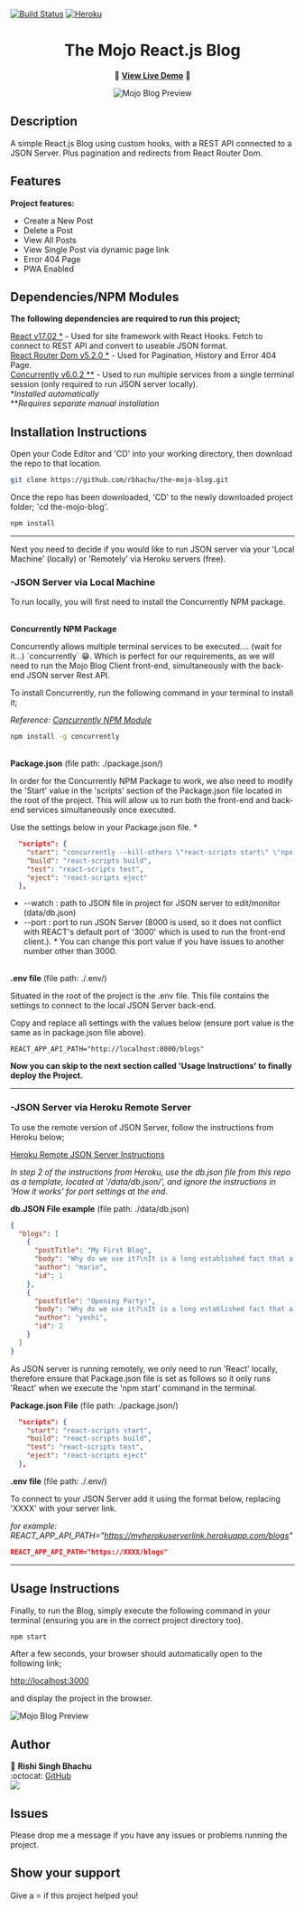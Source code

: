 [![Build Status](https://travis-ci.org/gelstudios/gitfiti.svg?branch=master)](https://travis-ci.org/gelstudios/gitfiti) [![Heroku](https://heroku-badge.herokuapp.com/?app=rbhachu-the-mojo-blog)](https://github.com/rbhachu/the-mojo-blog)

<h1 align="center">The Mojo React.js Blog</h1>
<div align="center">

:rocket: **[View Live Demo](https://rbhachu-the-mojo-blog.herokuapp.com)** :rocket:<br>

![Mojo Blog Preview](./src/images/site-demo.gif)

</div>

## Description
<p>A simple React.js Blog using custom hooks, with a REST API connected to a JSON Server. Plus pagination and redirects from React Router Dom.</p>

## Features
**Project features:**
  <ul>
    <li>Create a New Post</li>
    <li>Delete a Post</li>        
    <li>View All Posts</li>
    <li>View Single Post via dynamic page link</li>
    <li>Error 404 Page</li>    
    <li>PWA Enabled</li>    
  </ul>

## Dependencies/NPM Modules
__The following dependencies are required to run this project;__

[React v17.02 *](https://www.npmjs.com/package/react) - Used for site framework with React Hooks. Fetch to connect to REST API and convert to useable JSON format.<br>
[React Router Dom v5.2.0 *](https://www.npmjs.com/package/react-router-dom) - Used for Pagination, History and Error 404 Page.<br>
[Concurrently v6.0.2 **](https://www.npmjs.com/package/concurrently) - Used to run multiple services from a single terminal session (only required to run JSON server locally).<br>
*_Installed automatically_<br>
**_Requires separate manual installation_


## Installation Instructions
<p>Open your Code Editor and 'CD' into your working directory, then download the repo to that location.<p>

```sh
git clone https://github.com/rbhachu/the-mojo-blog.git
```
<p>Once the repo has been downloaded, 'CD' to the newly downloaded project folder; 'cd the-mojo-blog'.<p>

```sh
npm install
```
----------

<p>Next you need to decide if you would like to run JSON server via your 'Local Machine' (locally) or 'Remotely' via Heroku servers (free).<p>


### -JSON Server via Local Machine
<p>To run locally, you will first need to install the Concurrently NPM package.</p>


<br>__Concurrently NPM Package__
<p>Concurrently allows multiple terminal services to be executed.... (wait for it...) `concurrently` 😁. Which is perfect for our requirements, as we will need to run the Mojo Blog Client front-end, simultaneously with the back-end JSON server Rest API.</p>
<p>To install Concurrently, run the following command in your terminal to install it;</p>

*Reference: [Concurrently NPM Module](https://www.npmjs.com/package/concurrently)*

````sh
npm install -g concurrently
````

<br>__Package.json__ (file path: ./package.json/)
<p>In order for the Concurrently NPM Package to work, we also need to modify the 'Start' value in the 'scripts' section of the Package.json file located in the root of the project. This will allow us to run both the front-end and back-end services simultaneously once executed.
</p>
<p>Use the settings below in your Package.json file. *</p>

````json
  "scripts": {
    "start": "concurrently --kill-others \"react-scripts start\" \"npx json-server --watch data/db.json --port 8000\"",
    "build": "react-scripts build",
    "test": "react-scripts test",
    "eject": "react-scripts eject"
  },
````

<ul>
  <li>--watch : path to JSON file in project for JSON server to edit/monitor (data/db.json)</li>
  <li>--port : port to run JSON Server (8000 is used, so it does not conflict with REACT's  default port of '3000' which is used to run the front-end client.). * You can change this port value if you have issues to another number other than 3000.</li>
</ul>


<br>__.env file__ (file path: ./.env/)
<p>Situated in the root of the project is the .env file. This file contains the settings to connect to the local JSON Server back-end.</p>
<p>Copy and replace all settings with the values below (ensure port value is the same as in package.json file above).</p>

````
REACT_APP_API_PATH="http://localhost:8000/blogs"
````

<p>

**Now you can skip to the next section called 'Usage Instructions' to finally deploy the Project.**
</p>

----------

### -JSON Server via Heroku Remote Server
<p>To use the remote version of JSON Server, follow the instructions from Heroku below;

[Heroku Remote JSON Server Instructions](https://elements.heroku.com/buttons/eecs130/json-server-heroku)</p>

*In step 2 of the instructions from Heroku, use the db.json file from this repo as a template, located at '/data/db.json/', and ignore the instructions in 'How it works' for port settings at the end.*

__db.JSON File example__ (file path: ./data/db.json)
````json
{
  "blogs": [
    {
      "postTitle": "My First Blog",
      "body": "Why do we use it?\nIt is a long established fact that a reader will be distracted by the readable content of a page when looking at its layout. The point of using Lorem Ipsum is that it has a more-or-less normal distribution of letters, as opposed to using 'Content here, content here', making it look like readable English. Many desktop publishing packages and web page editors now use Lorem Ipsum as their default model text, and a search for 'lorem ipsum' will uncover many web sites still in their infancy. Various versions have evolved over the years, sometimes by accident, sometimes on purpose (injected humour and the like).\n\n\nWhere does it come from?\nContrary to popular belief, Lorem Ipsum is not simply random text. It has roots in a piece of classical Latin literature from 45 BC, making it over 2000 years old. Richard McClintock, a Latin professor at Hampden-Sydney College in Virginia, looked up one of the more obscure Latin words, consectetur, from a Lorem Ipsum passage, and going through the cites of the word in classical literature, discovered the undoubtable source. Lorem Ipsum comes from sections 1.10.32 and 1.10.33 of \"de Finibus Bonorum et Malorum\" (The Extremes of Good and Evil) by Cicero, written in 45 BC. This book is a treatise on the theory of ethics, very popular during the Renaissance. The first line of Lorem Ipsum, \"Lorem ipsum dolor sit amet..\", comes from a line in section 1.10.32.\n\nThe standard chunk of Lorem Ipsum used since the 1500s is reproduced below for those interested. Sections 1.10.32 and 1.10.33 from \"de Finibus Bonorum et Malorum\" by Cicero are also reproduced in their exact original form, accompanied by English versions from the 1914 translation by H. Rackham.\n\nWhere can I get some?\nThere are many variations of passages of Lorem Ipsum available, but the majority have suffered alteration in some form, by injected humour, or randomised words which don't look even slightly believable. If you are going to use a passage of Lorem Ipsum, you need to be sure there isn't anything embarrassing hidden in the middle of text. All the Lorem Ipsum generators on the Internet tend to repeat predefined chunks as necessary, making this the first true generator on the Internet. It uses a dictionary of over 200 Latin words, combined with a handful of model sentence structures, to generate Lorem Ipsum which looks reasonable. The generated Lorem Ipsum is therefore always free from repetition, injected humour, or non-characteristic words etc.",
      "author": "mario",
      "id": 1
    },
    {
      "postTitle": "Opening Party!",
      "body": "Why do we use it?\nIt is a long established fact that a reader will be distracted by the readable content of a page when looking at its layout. The point of using Lorem Ipsum is that it has a more-or-less normal distribution of letters, as opposed to using 'Content here, content here', making it look like readable English. Many desktop publishing packages and web page editors now use Lorem Ipsum as their default model text, and a search for 'lorem ipsum' will uncover many web sites still in their infancy. Various versions have evolved over the years, sometimes by accident, sometimes on purpose (injected humour and the like).\n\n\nWhere does it come from?\nContrary to popular belief, Lorem Ipsum is not simply random text. It has roots in a piece of classical Latin literature from 45 BC, making it over 2000 years old. Richard McClintock, a Latin professor at Hampden-Sydney College in Virginia, looked up one of the more obscure Latin words, consectetur, from a Lorem Ipsum passage, and going through the cites of the word in classical literature, discovered the undoubtable source. Lorem Ipsum comes from sections 1.10.32 and 1.10.33 of \"de Finibus Bonorum et Malorum\" (The Extremes of Good and Evil) by Cicero, written in 45 BC. This book is a treatise on the theory of ethics, very popular during the Renaissance. The first line of Lorem Ipsum, \"Lorem ipsum dolor sit amet..\", comes from a line in section 1.10.32.\n\nThe standard chunk of Lorem Ipsum used since the 1500s is reproduced below for those interested. Sections 1.10.32 and 1.10.33 from \"de Finibus Bonorum et Malorum\" by Cicero are also reproduced in their exact original form, accompanied by English versions from the 1914 translation by H. Rackham.\n\nWhere can I get some?\nThere are many variations of passages of Lorem Ipsum available, but the majority have suffered alteration in some form, by injected humour, or randomised words which don't look even slightly believable. If you are going to use a passage of Lorem Ipsum, you need to be sure there isn't anything embarrassing hidden in the middle of text. All the Lorem Ipsum generators on the Internet tend to repeat predefined chunks as necessary, making this the first true generator on the Internet. It uses a dictionary of over 200 Latin words, combined with a handful of model sentence structures, to generate Lorem Ipsum which looks reasonable. The generated Lorem Ipsum is therefore always free from repetition, injected humour, or non-characteristic words etc.",
      "author": "yoshi",
      "id": 2
    }
  ]
}
````

<p>As JSON server is running remotely, we only need to run 'React' locally, therefore ensure that Package.json file is set as follows so it only runs 'React' when we execute the 'npm start' command in the terminal.</p>

__Package.json File__ (file path: ./package.json/)
````json
  "scripts": {
    "start": "react-scripts start",
    "build": "react-scripts build",
    "test": "react-scripts test",
    "eject": "react-scripts eject"
  },
````

__.env file__ (file path: ./.env/)
<p>To connect to your JSON Server add it using the format below, replacing 'XXXX' with your server link.</p>

*for example: REACT_APP_API_PATH="https://myherokuserverlink.herokuapp.com/blogs"*

````json
REACT_APP_API_PATH="https://XXXX/blogs"
````

----------

## Usage Instructions
<p>Finally, to run the Blog, simply execute the following command in your terminal (ensuring you are in the correct project directory too).</p>

```sh
npm start
```
<p>After a few seconds, your browser should automatically open to the following link;

[http://localhost:3000](http://localhost:3000)

and display the project in the browser.</p>
![Mojo Blog Preview](./src/images/localhost-preview.png)


## Author
👤 **Rishi Singh Bhachu**<br>
:octocat: [GitHub](https://github.com/rbhachu)<br>
<a target="_blank" title="https://www.linkedin.com/in/RishiSinghBhachu/" href="https://www.linkedin.com/in/RishiSinghBhachu/"><img src="https://img.shields.io/badge/-Rishi&nbsp;Singh&nbsp;Bhachu-0077B5?style=flat&logo=Linkedin&logoColor=white"/></a>


## Issues
Please drop me a message if you have any issues or problems running the project.


## Show your support
Give a ⭐️ if this project helped you!
